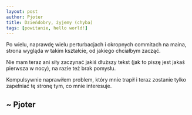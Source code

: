 ```yaml
---
layout: post
author: Pjoter
title: Dzieńdobry, żyjemy (chyba)
tags: [powitanie, hello world!]
---
```


Po wielu, naprawdę wielu perturbacjach i okropnych commitach na maina, strona wygląda w takim kształcie, od jakiego chciałbym zacząć.

Nie mam teraz ani siły zaczynać jakiś dłuższy tekst (jak to piszę jest jakaś pierwsza w nocy), na razie też brak pomysłu. 

Kompulsywnie naprawiłem problem, który mnie trapił i teraz zostanie tylko zapełniać tę stronę tym, co mnie interesuje.

## ~  Pjoter
